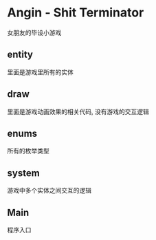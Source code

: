 # Angin - Shit Terminator

女朋友的毕设小游戏

## entity

里面是游戏里所有的实体

## draw

里面是游戏动画效果的相关代码, 没有游戏的交互逻辑

## enums

所有的枚举类型

## system

游戏中多个实体之间交互的逻辑

## Main

程序入口



